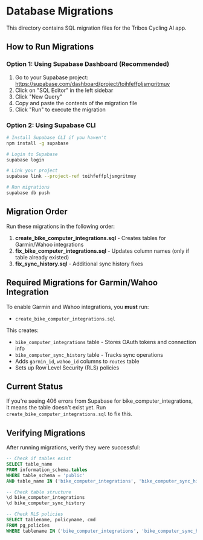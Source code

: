 # Database Migrations

This directory contains SQL migration files for the Tribos Cycling AI app.

## How to Run Migrations

### Option 1: Using Supabase Dashboard (Recommended)

1. Go to your Supabase project: https://supabase.com/dashboard/project/toihfeffpljsmgritmuy
2. Click on "SQL Editor" in the left sidebar
3. Click "New Query"
4. Copy and paste the contents of the migration file
5. Click "Run" to execute the migration

### Option 2: Using Supabase CLI

```bash
# Install Supabase CLI if you haven't
npm install -g supabase

# Login to Supabase
supabase login

# Link your project
supabase link --project-ref toihfeffpljsmgritmuy

# Run migrations
supabase db push
```

## Migration Order

Run these migrations in the following order:

1. **create_bike_computer_integrations.sql** - Creates tables for Garmin/Wahoo integrations
2. **fix_bike_computer_integrations.sql** - Updates column names (only if table already existed)
3. **fix_sync_history.sql** - Additional sync history fixes

## Required Migrations for Garmin/Wahoo Integration

To enable Garmin and Wahoo integrations, you **must** run:
- `create_bike_computer_integrations.sql`

This creates:
- `bike_computer_integrations` table - Stores OAuth tokens and connection info
- `bike_computer_sync_history` table - Tracks sync operations
- Adds `garmin_id`, `wahoo_id` columns to `routes` table
- Sets up Row Level Security (RLS) policies

## Current Status

If you're seeing 406 errors from Supabase for bike_computer_integrations, it means the table doesn't exist yet. Run `create_bike_computer_integrations.sql` to fix this.

## Verifying Migrations

After running migrations, verify they were successful:

```sql
-- Check if tables exist
SELECT table_name
FROM information_schema.tables
WHERE table_schema = 'public'
AND table_name IN ('bike_computer_integrations', 'bike_computer_sync_history');

-- Check table structure
\d bike_computer_integrations
\d bike_computer_sync_history

-- Check RLS policies
SELECT tablename, policyname, cmd
FROM pg_policies
WHERE tablename IN ('bike_computer_integrations', 'bike_computer_sync_history');
```
